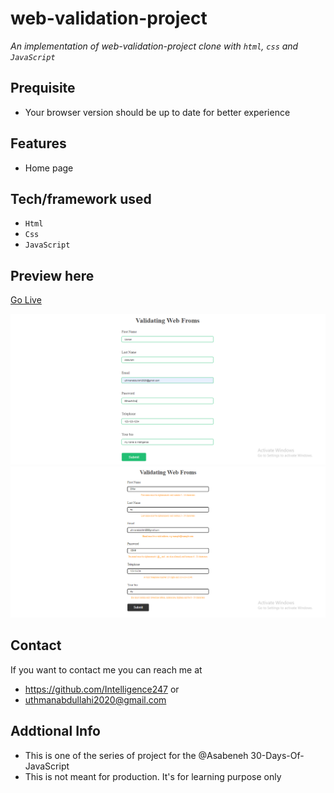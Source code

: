 #  web-validation-project
*An implementation of web-validation-project clone with `html`, `css` and `JavaScript`*
## Prequisite
- Your browser version should be up to date for better experience
## Features
- Home page
## Tech/framework used
- `Html`
- `Css`
- `JavaScript`
## Preview here
[Go Live](https://chimerical-rolypoly-758872.netlify.app)

![screenshot](./media/sketch.png)
![screenshot](./media/sketch2.png)


## Contact
If you want to contact me you can reach me at
- https://github.com/Intelligence247 or
- uthmanabdullahi2020@gmail.com
## Addtional Info
- This is one of the series of project for the @Asabeneh 30-Days-Of-JavaScript
- This is not meant for production. It's for learning purpose only
